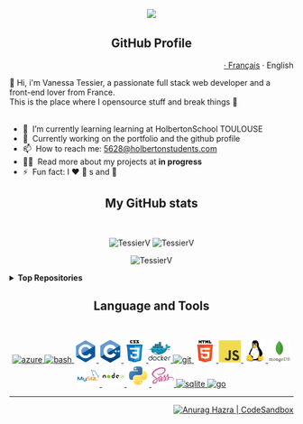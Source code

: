 
<p align="center">
    <picture>
        <source srcset="https://user-images.githubusercontent.com/113889290/210458550-43afbd29-22c1-4139-85b2-262a669273f9.png" width=60%  media="(prefers-color-scheme: dark)">
        <img src="https://user-images.githubusercontent.com/113889290/210438807-e1ce49f2-87a7-4b98-9cbd-2a9ebe35750d.png" width="60%">
    </picture>
</p>

<h2 align="center">GitHub Profile </h2>          
<p align="right">
    <a href="/README_fr.md">· Français</a> 
    · English
</p>
 
🔲 Hi, i'm Vanessa Tessier, a passionate full stack web developer and a front-end lover from France.<br>
 This is the place where I opensource stuff and break things 🤣  
   <br/>

- 🌱 &nbsp;I’m currently learning learning at HolbertonSchool TOULOUSE
- 💬 &nbsp;Currently working on the portfolio and the github profile
- 📫 &nbsp;How to reach me: 5628@holbertonstudents.com
- 👨‍💻 &nbsp;Read more about my projects at __in progress__ 
- ⚡ &nbsp;Fun fact: I ❤️ :otter: s and 🍩

<h2 align="center"> My GitHub stats </h2>
 <br>
<p align="center">
    <picture width="50%">
        <source srcset="https://github-readme-stats.vercel.app/api?username=TessierV&show_icons=true&count_private=true&theme=material-palenight&hide_title=true&hide_border=true&hide=issues&bg_color=00000000&ring_color=AAEEA1&text_color=E9EFEB&icon_color=CAA4FF&text_bold=false" media="(prefers-color-scheme: dark)">
        <img src="https://github-readme-stats.vercel.app/api?username=TessierV&show_icons=true&count_private=true&theme=material-palenight&hide_title=true&hide_border=true&hide=issues&bg_color=00000000&ring_color=B586F8&text_color=4A6553&icon_color=714B83&text_bold=false"  alt="TessierV" />
    </picture>  
    <picture width="50%">
        <img src="https://github-readme-stats.vercel.app/api/top-langs/?username=TessierV&layout=compact&hide_border=true&theme=darcula&hide_title=true&bg_color=00000000&langs_count=6&ring_color=94FF94" alt="TessierV" />
    </picture> 
</p>

<p align="center">
    <picture>
        <source srcset="https://github-readme-streak-stats.herokuapp.com?user=TessierV&theme=material-palenight&hide_border=true&date_format=M%20j%5B%2C%20Y%5D&ring=AAEEA1&stroke=E9EFEB&background=00000000&fire=AAEEA1&sideNums=CAA4FF&currStreakLabel=E9EFEB&dates=A8C4B1&sideLabels=E9EFEB&currStreakNum=8160B1" media="(prefers-color-scheme: dark)">
        <img src="https://github-readme-streak-stats.herokuapp.com?user=TessierV&theme=material-palenight&hide_border=true&date_format=M%20j%5B%2C%20Y%5D&ring=B586F8&stroke=A8C4B1&background=00000000&fire=CAA4FF&currStreakNum=50355D&sideNums=50355D&currStreakLabel=A7C4B0&dates=4A6553"  alt="TessierV" /> 
    </picture>
</p>

<details>
    <summary>
        <b>Top Repositories</b>
    </summary>
    <br/>
    <img width="15%" align="right" alt="Github" src="https://user-images.githubusercontent.com/113889290/210554179-2f5c8527-1652-4b6e-9c79-7bb03fd4137d.png" />
    <p align="center">
        <a href="https://github.com/TessierV/holbertonschool-sorting_algorithms">
            <picture>
                <source srcset="https://github-readme-stats.vercel.app/api/pin/?username=TessierV&repo=holbertonschool-sorting_algorithms&theme=dark&border_color=50365D&title_color=E9EFEB&text_color=E9EFEB&bg_color=8160B1&ring_color=94FF94&hide=issues&custom_title=TessierV&icon_color=AAEEA1&text_bold=false"  media="(prefers-color-scheme: dark)">
                <img src="https://github-readme-stats.vercel.app/api/pin/?username=TessierV&repo=holbertonschool-sorting_algorithms&theme=default&bg_color=30,FFF,E9EFEB&border_color=A8C4B1&title_color=2B2B2B&text_color=2B2B2B&ring_color=8B3DA9&hide=issues&custom_title=TessierV&icon_color=714B83&text_bold=false" />
            </picture>
        </a>
        <a href="https://github.com/TessierV/holbertonschool-sorting_algorithms">
            <picture>
                <source srcset="https://github-readme-stats.vercel.app/api/pin/?username=TessierV&repo=holbertonschool-sorting_algorithms&theme=dark&border_color=50365D&title_color=E9EFEB&text_color=E9EFEB&bg_color=8160B1&ring_color=94FF94&hide=issues&custom_title=TessierV&icon_color=AAEEA1&text_bold=false"  media="(prefers-color-scheme: dark)">
                <img src="https://github-readme-stats.vercel.app/api/pin/?username=TessierV&repo=holbertonschool-sorting_algorithms&theme=default&bg_color=30,FFF,E9EFEB&border_color=A8C4B1&title_color=2B2B2B&text_color=2B2B2B&ring_color=8B3DA9&hide=issues&custom_title=TessierV&icon_color=714B83&text_bold=false" />
            </picture>
        </a>
    </p>
</details>  

<h2></h2>
<h2 align="center">
    <b>Language and Tools</b>
</h2>
<br/>
<p align="center"> <a href="https://azure.microsoft.com/en-in/" target="_blank"> <img src="https://www.vectorlogo.zone/logos/microsoft_azure/microsoft_azure-icon.svg" alt="azure" width="40" height="40"/> </a> <a href="https://www.gnu.org/software/bash/" target="_blank"> <img src="https://www.vectorlogo.zone/logos/gnu_bash/gnu_bash-icon.svg" alt="bash" width="40" height="40"/> </a> <a href="https://www.cprogramming.com/" target="_blank"> <img src="https://raw.githubusercontent.com/devicons/devicon/master/icons/c/c-original.svg" alt="c" width="40" height="40"/> </a> <a href="https://www.w3schools.com/cpp/" target="_blank"> <img src="https://raw.githubusercontent.com/devicons/devicon/master/icons/cplusplus/cplusplus-original.svg" alt="cplusplus" width="40" height="40"/> </a> <a href="https://www.w3schools.com/css/" target="_blank"> <img src="https://raw.githubusercontent.com/devicons/devicon/master/icons/css3/css3-original-wordmark.svg" alt="css3" width="40" height="40"/> </a> <a href="https://www.docker.com/" target="_blank"> <img src="https://raw.githubusercontent.com/devicons/devicon/master/icons/docker/docker-original-wordmark.svg" alt="docker" width="40" height="40"/> </a> <a href="https://git-scm.com/" target="_blank"> <img src="https://www.vectorlogo.zone/logos/git-scm/git-scm-icon.svg" alt="git" width="40" height="40"/> </a> <a href="https://www.w3.org/html/" target="_blank"> <img src="https://raw.githubusercontent.com/devicons/devicon/master/icons/html5/html5-original-wordmark.svg" alt="html5" width="40" height="40"/> </a> <a href="https://developer.mozilla.org/en-US/docs/Web/JavaScript" target="_blank"> <img src="https://raw.githubusercontent.com/devicons/devicon/master/icons/javascript/javascript-original.svg" alt="javascript" width="40" height="40"/> </a> <a href="https://www.linux.org/" target="_blank"> <img src="https://raw.githubusercontent.com/devicons/devicon/master/icons/linux/linux-original.svg" alt="linux" width="40" height="40"/> </a> <a href="https://www.mongodb.com/" target="_blank"> <img src="https://raw.githubusercontent.com/devicons/devicon/master/icons/mongodb/mongodb-original-wordmark.svg" alt="mongodb" width="40" height="40"/> </a> <a href="https://www.mysql.com/" target="_blank"> <img src="https://raw.githubusercontent.com/devicons/devicon/master/icons/mysql/mysql-original-wordmark.svg" alt="mysql" width="40" height="40"/> </a>  <a href="https://nodejs.org" target="_blank"> <img src="https://raw.githubusercontent.com/devicons/devicon/master/icons/nodejs/nodejs-original-wordmark.svg" alt="nodejs" width="40" height="40"/> </a> <a href="https://www.python.org" target="_blank"> <img src="https://raw.githubusercontent.com/devicons/devicon/master/icons/python/python-original.svg" alt="python" width="40" height="40"/> </a> <a href="https://sass-lang.com" target="_blank"> <img src="https://raw.githubusercontent.com/devicons/devicon/master/icons/sass/sass-original.svg" alt="sass" width="40" height="40"/> </a> <a href="https://www.sqlite.org/" target="_blank"> <img src="https://www.vectorlogo.zone/logos/sqlite/sqlite-icon.svg" alt="sqlite" width="40" height="40"/> </a> <a href="https://go.dev/" target="_blank"> <img src="https://user-images.githubusercontent.com/113889290/210449729-ab86dd2e-5b2b-4f08-8490-c3f5d6b294b3.png" alt="go" width="40"/> </a> 
</p>
<hr>
<p align="right">
    <a href="https://www.linkedin.com/in/vanessa-tessier-601794252/">
        <img alt="Anurag Hazra | CodeSandbox" height="20px" src="https://img.shields.io/badge/LinkedIn-4A6552?style=for-the-badge&logo=linkedin&logoColor=white" />
    </a>
</p>
